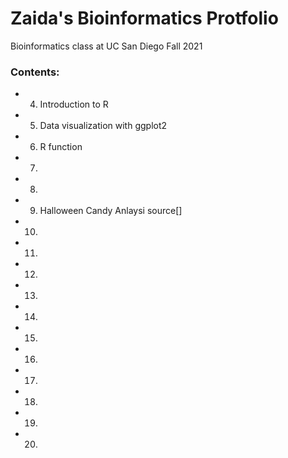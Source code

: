# Zaida's Bioinformatics Protfolio
Bioinformatics class at UC San Diego Fall 2021

### Contents:

- 04. Introduction to R
- 05. Data visualization with ggplot2
- 06. R function
- 07.
- 08.
- 09. Halloween Candy Anlaysi source[] 
- 10.
- 11.
- 12.
- 13.
- 14.
- 15.
- 16.
- 17.
- 18.
- 19.
- 20.

